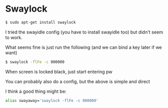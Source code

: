 # Swaylock

```sh
$ sudo apt-get install swaylock
```

I tried the swayidle config (you have to install swayidle too)
but didn't seem to work.

What seems fine is just run the following (and we can bind a key later if we want)

```sh
$ swaylock -flFe -c 000000
```

When screen is locked black, just start entering pw

You can probably also do a config, but the above is simple and direct

I think a good thing might be:

```sh
alias swayaway='swaylock -flFe -c 000000'
```



